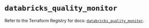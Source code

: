 # `databricks_quality_monitor`

Refer to the Terraform Registry for docs: [`databricks_quality_monitor`](https://registry.terraform.io/providers/databricks/databricks/1.46.0/docs/resources/quality_monitor).
